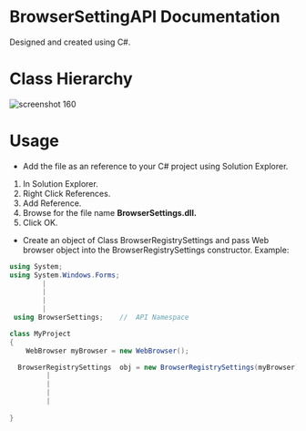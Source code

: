 # BrowserSettingAPI Documentation
Designed and created using C#. 

# Class Hierarchy

![screenshot 160](https://user-images.githubusercontent.com/22167688/37251772-2a8416f4-253c-11e8-94b7-e69d7e726ab5.png)

# Usage
* Add the file as an reference to your C# project using Solution Explorer.
1. In Solution Explorer.
2. Right Click References.
3. Add Reference.
4. Browse for the file name **BrowserSettings.dll.**
5. Click OK.

*  Create an object of Class BrowserRegistrySettings and pass Web browser object into the BrowserRegistrySettings constructor.
Example: 
```C#
using System;
using System.Windows.Forms;
        |
        |
        |
        |
 using BrowserSettings;    //  API Namespace        

class MyProject
{
    WebBrowser myBrowser = new WebBrowser();

  BrowserRegistrySettings  obj = new BrowserRegistrySettings(myBrowser);  // That's it to use the API
         |
         |
         |
         |
  
}
```
